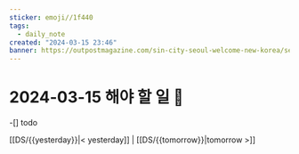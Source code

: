 ```yaml
---
sticker: emoji//1f440
tags:
  - daily_note
created: "2024-03-15 23:46"
banner: https://outpostmagazine.com/sin-city-seoul-welcome-new-korea/seoul-skyline-photo/
---
```

# 2024-03-15 해야 할 일 🎈

​-[] todo

[[DS/{{yesterday}}|< yesterday]] | [[DS/{{tomorrow}}|tomorrow >]]